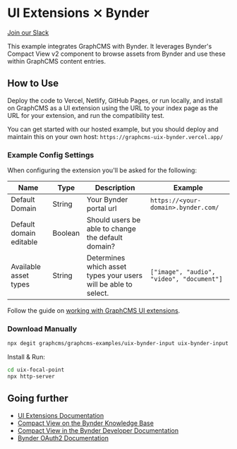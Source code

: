 # UI Extensions ⨯ Bynder

[Join our Slack](https://slack.graphcms.com)

This example integrates GraphCMS with Bynder. It leverages Bynder's Compact View v2 component to browse assets from Bynder and use these within GraphCMS content entries.

## How to Use

Deploy the code to Vercel, Netlify, GitHub Pages, or run locally, and install on GraphCMS as a UI extension using the URL to your index page as the URL for your extension, and run the compatibility test.

You can get started with our hosted example, but you should deploy and maintain this on your own host: `https://graphcms-uix-bynder.vercel.app/`

### Example Config Settings

When configuring the extension you'll be asked for the following:

| Name                    | Type    | Description                                                     | Example                                   |
| ----------------------- | ------- | --------------------------------------------------------------- | ----------------------------------------- |
| Default Domain          | String  | Your Bynder portal url                                          | `https://<your-domain>.bynder.com/`       |
| Default domain editable | Boolean | Should users be able to change the default domain?              |                                           |
| Available asset types   | String  | Determines which asset types your users will be able to select. | `["image", "audio", "video", "document"]` |

Follow the guide on [working with GraphCMS UI extensions](https://graphcms.com/guides/working-with-ui-extensions).

### Download Manually

```bash
npx degit graphcms/graphcms-examples/uix-bynder-input uix-bynder-input
```

Install & Run:

```bash
cd uix-focal-point
npx http-server
```

## Going further

- [UI Extensions Documentation](https://graphcms.com/docs/ui-extensions)
- [Compact View on the Bynder Knowledge Base](https://help.bynder.com/system/compact-view.htm)
- [Compact View in the Bynder Developer Documentation](https://developer-docs.bynder.com/UI%20components/)
- [Bynder OAuth2 Documentation](https://developer-docs.bynder.com/authentication-oauth2-oauth-apps)
